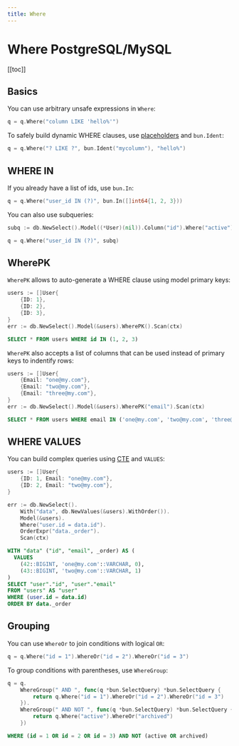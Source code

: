 ```yaml
---
title: Where
---
```


# Where PostgreSQL/MySQL

[[toc]]

## Basics

You can use arbitrary unsafe expressions in `Where`:

```go
q = q.Where("column LIKE 'hello%'")
```

To safely build dynamic WHERE clauses, use [placeholders](placeholders.md) and `bun.Ident`:

```go
q = q.Where("? LIKE ?", bun.Ident("mycolumn"), "hello%")
```

## WHERE IN

If you already have a list of ids, use `bun.In`:

```go
q = q.Where("user_id IN (?)", bun.In([]int64{1, 2, 3}))
```

You can also use subqueries:

```go
subq := db.NewSelect().Model((*User)(nil)).Column("id").Where("active")

q = q.Where("user_id IN (?)", subq)
```

## WherePK

`WherePK` allows to auto-generate a WHERE clause using model primary keys:

```go
users := []User{
    {ID: 1},
    {ID: 2},
    {ID: 3},
}
err := db.NewSelect().Model(&users).WherePK().Scan(ctx)
```

```sql
SELECT * FROM users WHERE id IN (1, 2, 3)
```

`WherePK` also accepts a list of columns that can be used instead of primary keys to indentify rows:

```go
users := []User{
	{Email: "one@my.com"},
	{Email: "two@my.com"},
	{Email: "three@my.com"},
}
err := db.NewSelect().Model(&users).WherePK("email").Scan(ctx)
```

```sql
SELECT * FROM users WHERE email IN ('one@my.com', 'two@my.com', 'three@my.com')
```

## WHERE VALUES

You can build complex queries using [CTE](query-common-table-expressions.md) and `VALUES`:

```go
users := []User{
	{ID: 1, Email: "one@my.com"},
	{ID: 2, Email: "two@my.com"},
}

err := db.NewSelect().
	With("data", db.NewValues(&users).WithOrder()).
	Model(&users).
	Where("user.id = data.id").
	OrderExpr("data._order").
	Scan(ctx)
```

```sql
WITH "data" ("id", "email", _order) AS (
  VALUES
    (42::BIGINT, 'one@my.com'::VARCHAR, 0),
    (43::BIGINT, 'two@my.com'::VARCHAR, 1)
)
SELECT "user"."id", "user"."email"
FROM "users" AS "user"
WHERE (user.id = data.id)
ORDER BY data._order
```

## Grouping

You can use `WhereOr` to join conditions with logical `OR`:

```go
q = q.Where("id = 1").WhereOr("id = 2").WhereOr("id = 3")
```

To group conditions with parentheses, use `WhereGroup`:

```go
q = q.
	WhereGroup(" AND ", func(q *bun.SelectQuery) *bun.SelectQuery {
		return q.Where("id = 1").WhereOr("id = 2").WhereOr("id = 3")
	}).
	WhereGroup(" AND NOT ", func(q *bun.SelectQuery) *bun.SelectQuery {
		return q.Where("active").WhereOr("archived")
	})
```

```sql
WHERE (id = 1 OR id = 2 OR id = 3) AND NOT (active OR archived)
```

